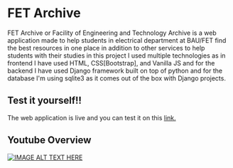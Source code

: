 # FET Archive

FET Archive or Facility of Engineering and Technology Archive is a web application made to help students in electrical department at BAU/FET find the best resources in one place in addition to other services to help students with their studies in this project I used multiple technologies as in frontend I have used HTML, CSS[Bootstrap], and Vanilla JS and for the backend I have used Django framework built on top of python and for the database I'm using sqlite3 as it comes out of the box with Django projects.  

## Test it yourself!!
The web application is live and you can test it on this [link.](https://electricfet.up.railway.app/)

## Youtube Overview
[![IMAGE ALT TEXT HERE](https://img.youtube.com/vi/WnxEk5nkAxU/0.jpg)](https://www.youtube.com/watch?v=WnxEk5nkAxU)
